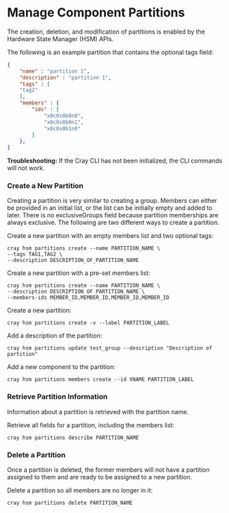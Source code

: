 # Manage Component Partitions

The creation, deletion, and modification of partitions is enabled by the Hardware State Manager \(HSM\) APIs.

The following is an example partition that contains the optional tags field:

```json
{
    "name" : "partition 1",
    "description" : "partition 1",
    "tags" : [
    "tag2"
    ],
    "members" : {
        "ids" : [
            "x0c0s0b0n0",
            "x0c0s0b0n1",
            "x0c0s0b1n0"
        ]
    },
}
```

**Troubleshooting:** If the Cray CLI has not been initialized, the CLI commands will not work.

### Create a New Partition

Creating a partition is very similar to creating a group. Members can either be provided in an initial list, or the list can be initially empty and added to later. There is no exclusiveGroups field because partition memberships are always exclusive. The following are two different ways to create a partition.

Create a new partition with an empty members list and two optional tags:

```screen
cray hsm partitions create --name PARTITION_NAME \
--tags TAG1,TAG2 \
--description DESCRIPTION_OF_PARTITION_NAME
```

Create a new partition with a pre-set members list:

```screen
cray hsm partitions create --name PARTITION_NAME \
--description DESCRIPTION OF PARTITION_NAME \
--members-ids MEMBER_ID,MEMBER_ID,MEMBER_ID,MEMBER_ID
```

Create a new partition:

```screen
cray hsm partitions create -v --label PARTITION_LABEL
```

Add a description of the partition:

```screen
cray hsm partitions update test_group --description "Description of partition"
```

Add a new component to the partition:

```screen
cray hsm partitions members create --id XNAME PARTITION_LABEL
```

### Retrieve Partition Information

Information about a partition is retrieved with the partition name.

Retrieve all fields for a partition, including the members list:

```screen
cray hsm partitions describe PARTITION_NAME
```

### Delete a Partition

Once a partition is deleted, the former members will not have a partition assigned to them and are ready to be assigned to a new partition.

Delete a partition so all members are no longer in it:

```screen
cray hsm partitions delete PARTITION_NAME
```

